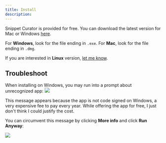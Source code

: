 ```yaml
---
title: Install
description: 
---
```


Snippet Curator is provided for free. You can download the latest version for Mac or Windows [here](https://github.com/Snippet-Curator/snippet-curator-releases/releases/tag/main).

For **Windows**, look for the file ending in `.exe`.
For **Mac**, look for the file ending in `.dmg`.

If you are interested in **Linux** version, [let me know](/docs/08_roadmap).

## Troubleshoot

When installing on Windows, you may run into a prompt about unrecognized app: 
![](/images/windows.png)

This message appears because the app is not code signed on Windows, a very expensive fee to pay every year. While offering the app for free, I just don't think I could justify the cost.

You can circumvent this message by clicking **More info** and click **Run Anyway**:

![](/images/windows2.png)
